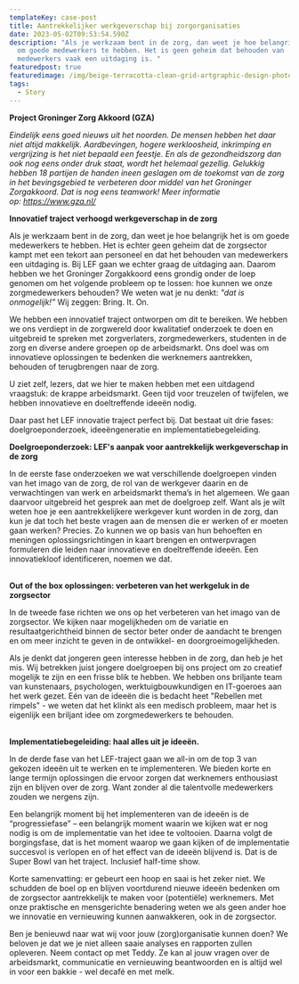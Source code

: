 ```yaml
---
templateKey: case-post
title: Aantrekkelijker werkgeverschap bij zorgorganisaties
date: 2023-05-02T09:53:54.590Z
description: "Als je werkzaam bent in de zorg, dan weet je hoe belangrijk het is
  om goede medewerkers te hebben. Het is geen geheim dat behouden van
  medewerkers vaak een uitdaging is. "
featuredpost: true
featuredimage: /img/beige-terracotta-clean-grid-artgraphic-design-photo-collage.png
tags:
  - Story
---
```

**Project G﻿roninger Zorg Akkoord (GZA)**

*Eindelijk eens goed nieuws uit het noorden. De mensen hebben het daar niet altijd makkelijk. Aardbevingen, hogere werkloosheid, inkrimping en vergrijzing is het niet bepaald een feestje. En als de gezondheidszorg dan ook nog eens onder druk staat, wordt het helemaal gezellig. Gelukkig hebben 18 partijen de handen ineen geslagen om de toekomst van de zorg in het bevingsgebied te verbeteren door middel van het Groninger Zorgakkoord. Dat is nog eens teamwork! Meer informatie op: <https://www.gza.nl/>*



**Innovatief traject verhoogd werkgeverschap in de zorg**

Als je werkzaam bent in de zorg, dan weet je hoe belangrijk het is om goede medewerkers te hebben. Het is echter geen geheim dat de zorgsector kampt met een tekort aan personeel en dat het behouden van medewerkers een uitdaging is. Bij LEF gaan we echter graag de uitdaging aan. Daarom hebben we het Groninger Zorgakkoord eens grondig onder de loep genomen om het volgende probleem op te lossen: hoe kunnen we onze zorgmedewerkers behouden? We weten wat je nu denkt: *"dat is onmogelijk!”* Wij zeggen: Bring. It. On.

We hebben een innovatief traject ontworpen om dit te bereiken. We hebben we ons verdiept in de zorgwereld door kwalitatief onderzoek te doen en uitgebreid te spreken met zorgverlaters, zorgmedewerkers, studenten in de zorg en diverse andere groepen op de arbeidsmarkt. Ons doel was om innovatieve oplossingen te bedenken die werknemers aantrekken, behouden of terugbrengen naar de zorg.

U ziet zelf, lezers, dat we hier te maken hebben met een uitdagend vraagstuk: de krappe arbeidsmarkt. Geen tijd voor treuzelen of twijfelen, we hebben innovatieve en doeltreffende ideeën nodig.

Daar past het LEF innovatie traject perfect bij. Dat bestaat uit drie fases: doelgroeponderzoek, ideeëngeneratie en implementatiebegeleiding.

**Doelgroeponderzoek: LEF's aanpak voor aantrekkelijk werkgeverschap in de zorg**

In de eerste fase onderzoeken we wat verschillende doelgroepen vinden van het imago van de zorg, de rol van de werkgever daarin en de verwachtingen van werk en arbeidsmarkt thema’s in het algemeen. We gaan daarvoor uitgebreid het gesprek aan met de doelgroep zelf. Want als je wilt weten hoe je een aantrekkelijkere werkgever kunt worden in de zorg, dan kun je dat toch het beste vragen aan de mensen die er werken of er moeten gaan werken? Precies. Zo kunnen we op basis van hun behoeften en meningen oplossingsrichtingen in kaart brengen en ontwerpvragen formuleren die leiden naar innovatieve en doeltreffende ideeën. Een innovatiekloof identificeren, noemen we dat. 

\
**Out of the box oplossingen: verbeteren van het werkgeluk in de zorgsector**

In de tweede fase richten we ons op het verbeteren van het imago van de zorgsector. We kijken naar mogelijkheden om de variatie en resultaatgerichtheid binnen de sector beter onder de aandacht te brengen en om meer inzicht te geven in de ontwikkel- en doorgroeimogelijkheden.

Als je denkt dat jongeren geen interesse hebben in de zorg, dan heb je het mis. Wij betrekken juist jongere doelgroepen bij ons project om zo creatief mogelijk te zijn en een frisse blik te hebben. We hebben ons briljante team van kunstenaars, psychologen, werktuigbouwkundigen en IT-goeroes aan het werk gezet. Eén van de ideeën die is bedacht heet "Rebellen met rimpels" - we weten dat het klinkt als een medisch probleem, maar het is eigenlijk een briljant idee om zorgmedewerkers te behouden. 

\
**Implementatiebegeleiding: haal alles uit je ideeën.**

In de derde fase van het LEF-traject gaan we all-in om de top 3 van gekozen ideeën uit te werken en te implementeren. We bieden korte en lange termijn oplossingen die ervoor zorgen dat werknemers enthousiast zijn en blijven over de zorg. Want zonder al die talentvolle medewerkers zouden we nergens zijn.

Een belangrijk moment bij het implementeren van de ideeën is de “progressiefase” – een belangrijk moment waarin we kijken wat er nog nodig is om de implementatie van het idee te voltooien. Daarna volgt de borgingsfase, dat is het moment waarop we gaan kijken of de implementatie succesvol is verlopen en of het effect van de ideeën blijvend is. Dat is de Super Bowl van het traject. Inclusief half-time show. 

Korte samenvatting: er gebeurt een hoop en saai is het zeker niet. We schudden de boel op en blijven voortdurend nieuwe ideeën bedenken om de zorgsector aantrekkelijk te maken voor (potentiële) werknemers. Met onze praktische en mensgerichte benadering weten we als geen ander hoe we innovatie en vernieuwing kunnen aanwakkeren, ook in de zorgsector. 

Ben je benieuwd naar wat wij voor jouw (zorg)organisatie kunnen doen? We beloven je dat we je niet alleen saaie analyses en rapporten zullen opleveren. Neem contact op met Teddy. Ze kan al jouw vragen over de arbeidsmarkt, communicatie en vernieuwing beantwoorden en is altijd wel in voor een bakkie - wel decafé en met melk.